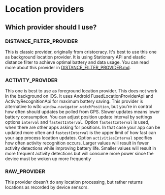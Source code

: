 # Location providers

## Which provider should I use?

### DISTANCE_FILTER_PROVIDER

This is classic provider, originally from cristocracy. It's best to use this one as background location provider. It is using Stationary API and elastic distance filter to achieve optimal battery and data usage. You can read more about this provider in [DISTANCE_FILTER_PROVIDER.md](/DISTANCE_FILTER_PROVIDER.md).

### ACTIVITY_PROVIDER

This one is best to use as foreground location provider. This does not work in the background on iOS. It uses Android FusedLocationProviderApi and ActivityRecognitionApi for maximum battery saving. This provider is alternative to w3c `window.navigator.watchPosition`, but you're in control how often should updates be polled from GPS. Slower updates means lower battery consumption. You can adjust position update interval by settings options `interval` and `fastestInterval`. Option `fastestInterval` is used, when there are other apps asking for positions. In that case your app can be updated more often and `fastestInterval` is the upper limit of how fast can your app process location updates. Option `activitiesInterval` specifies how often activity recognition occurs. Larger values will result in fewer activity detections while improving battery life. Smaller values will result in more frequent activity detections but will consume more power since the device must be woken up more frequently

### RAW_PROVIDER

This provider doesn't do any location processing, but rather returns locations as recorded by device sensors.
